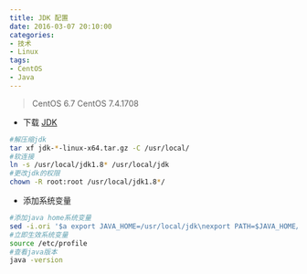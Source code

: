 ```yaml
---
title: JDK 配置
date: 2016-03-07 20:10:00
categories:
- 技术
- Linux
tags:
- CentOS
- Java
---
```


>CentOS 6.7
>CentOS 7.4.1708

- 下载 [JDK](http://www.oracle.com/technetwork/java/javase/downloads/jdk8-downloads-2133151.html)

```bash
#解压缩jdk
tar xf jdk-*-linux-x64.tar.gz -C /usr/local/
#软连接
ln -s /usr/local/jdk1.8* /usr/local/jdk
#更改jdk的权限
chown -R root:root /usr/local/jdk1.8*/
```

- 添加系统变量

```bash
#添加java home系统变量
sed -i.ori '$a export JAVA_HOME=/usr/local/jdk\nexport PATH=$JAVA_HOME/bin:$JAVA_HOME/jre/bin:$PATH\nexport CLASSPATH=.$CLASSPATH:$JAVA_HOME/lib:$JAVA_HOME/jre/lib:$JAVA_HOME/lib/tools.jar' /etc/profile
#立即生效系统变量
source /etc/profile
#查看java版本
java -version
```